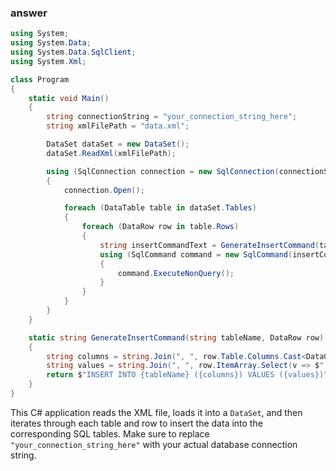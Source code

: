 ###

### answer

```csharp
using System;
using System.Data;
using System.Data.SqlClient;
using System.Xml;

class Program
{
    static void Main()
    {
        string connectionString = "your_connection_string_here";
        string xmlFilePath = "data.xml";

        DataSet dataSet = new DataSet();
        dataSet.ReadXml(xmlFilePath);

        using (SqlConnection connection = new SqlConnection(connectionString))
        {
            connection.Open();

            foreach (DataTable table in dataSet.Tables)
            {
                foreach (DataRow row in table.Rows)
                {
                    string insertCommandText = GenerateInsertCommand(table.TableName, row);
                    using (SqlCommand command = new SqlCommand(insertCommandText, connection))
                    {
                        command.ExecuteNonQuery();
                    }
                }
            }
        }
    }

    static string GenerateInsertCommand(string tableName, DataRow row)
    {
        string columns = string.Join(", ", row.Table.Columns.Cast<DataColumn>().Select(c => c.ColumnName));
        string values = string.Join(", ", row.ItemArray.Select(v => $"'{v}'"));
        return $"INSERT INTO {tableName} ({columns}) VALUES ({values})";
    }
}
```

This C# application reads the XML file, loads it into a `DataSet`, and then iterates through each table and row to insert the data into the corresponding SQL tables. Make sure to replace `"your_connection_string_here"` with your actual database connection string.
